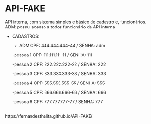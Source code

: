 # API-FAKE
API interna, com sistema simples e básico de cadastro e, funcionários.
ADM: possui acesso a todos funcionário da API interna

- CADASTROS:
    - ADM 
       CPF: 444.444.444-44 / SENHA: adm
    
  -pessoa 1
    CPF: 111.111.111-11 / SENHA: 111
    
    -pessoa 2
    CPF: 222.222.222-22 / SENHA: 222
    
    -pessoa 3
    CPF: 333.333.333-33 / SENHA: 333
    
    -pessoa 4
    CPF: 555.555.555-55 / SENHA: 555
    
    -pessoa 5
    CPF: 666.666.666-66 / SENHA: 666
    
    -pessoa 6
    CPF: 777.777.777-77 / SENHA: 777
<br>
https://fernandesthalita.github.io/API-FAKE/




